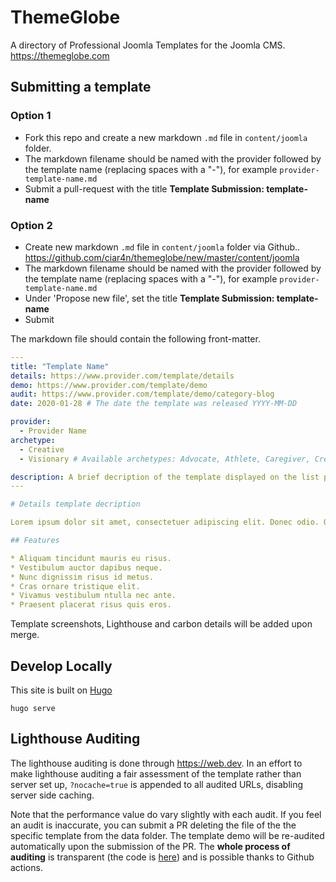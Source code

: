 # ThemeGlobe

A directory of Professional Joomla Templates for the Joomla CMS. https://themeglobe.com

## Submitting a template

### Option 1

- Fork this repo and create a new markdown `.md` file in `content/joomla` folder.
- The markdown filename should be named with the provider followed by the template name (replacing spaces with a "-"), for example `provider-template-name.md`
- Submit a pull-request with the title **Template Submission: template-name**

### Option 2

- Create new markdown `.md` file in `content/joomla` folder via Github.. https://github.com/ciar4n/themeglobe/new/master/content/joomla
- The markdown filename should be named with the provider followed by the template name (replacing spaces with a "-"), for example `provider-template-name.md`
- Under 'Propose new file', set the title **Template Submission: template-name**
- Submit


The markdown file should contain the following front-matter.

```yaml
---
title: "Template Name"
details: https://www.provider.com/template/details
demo: https://www.provider.com/template/demo
audit: https://www.provider.com/template/demo/category-blog
date: 2020-01-28 # The date the template was released YYYY-MM-DD

provider:
  - Provider Name
archetype:
  - Creative
  - Visionary # Available archetypes: Advocate, Athlete, Caregiver, Creative, Explorer, Intellectual, Performer, Rebel, Spiritual, Tastemaker, Visionary

description: A brief decription of the template displayed on the list page. 
---

# Details template decription

Lorem ipsum dolor sit amet, consectetuer adipiscing elit. Donec odio. Quisque volutpat mattis eros. Nullam malesuada erat ut turpis. Suspendisse urna nibh, viverra non, semper suscipit, posuere a, pede.

## Features

* Aliquam tincidunt mauris eu risus.
* Vestibulum auctor dapibus neque.
* Nunc dignissim risus id metus.
* Cras ornare tristique elit.
* Vivamus vestibulum ntulla nec ante.
* Praesent placerat risus quis eros.

```

Template screenshots, Lighthouse and carbon details will be added upon merge.

## Develop Locally

This site is built on [Hugo](https://gohugo.io/)

```
hugo serve
```

## Lighthouse Auditing

The lighthouse auditing is done through https://web.dev. In an effort to make lighthouse auditing a fair assessment of the template rather than server set up, `?nocache=true` is appended to all audited URLs, disabling server side caching.

Note that the performance value do vary slightly with each audit. If you feel an audit is inaccurate, you can submit a PR deleting the file of the the specific template from the data folder. The template demo will be re-audited automatically upon the submission of the PR. The **whole process of auditing** is transparent (the code is [here](https://github.com/ciar4n/themeglobe/blob/master/scripts/capture-lighthouse.js)) and is possible thanks to Github actions.
